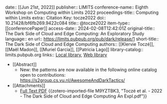 date:: [[Jun 21st, 2022]]
publisher:: LIMITS
conference-name:: Eighth Workshop on Computing within Limits 2022
proceedings-title:: Computing within Limits
extra:: Citation Key: tocze2022
doi:: 10.21428/bf6fb269.9422c084
title:: @tocze2022
item-type:: [[conferencePaper]]
access-date:: 2024-02-08T12:42:01Z
original-title:: The Dark Side of Cloud and Edge Computing: An Exploratory Study
language:: en
url:: https://limits.pubpub.org/pub/dark/release/1
short-title:: The Dark Side of Cloud and Edge Computing
authors:: [[Klervie Toczé]], [[Maël Madon]], [[Muriel Garcia]], [[Patricia Lago]]
library-catalog:: limits.pubpub.org
links:: [Local library](zotero://select/groups/2386895/items/RP5IN4QQ), [Web library](https://www.zotero.org/groups/2386895/items/RP5IN4QQ)

- [[Abstract]]
	- New: the patterns are now available in the following online catalog open to contributions: https://s2group.cs.vu.nl/AwesomeAndDarkTactics/
- [[Attachments]]
	- [Full Text PDF](https://limits.pubpub.org/pub/dark/download/pdf) {{zotero-imported-file M9YZTBK3, "Toczé et al. - 2022 - The Dark Side of Cloud and Edge Computing An Expl.pdf"}}